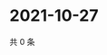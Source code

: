 # 2021-10-27

共 0 条

<!-- BEGIN WEIBO -->
<!-- 最后更新时间 Wed Oct 27 2021 07:11:31 GMT+0800 (China Standard Time) -->

<!-- END WEIBO -->
